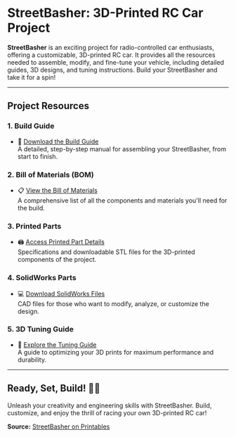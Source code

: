 # StreetBasher: 3D-Printed RC Car Project

**StreetBasher** is an exciting project for radio-controlled car enthusiasts, offering a customizable, 3D-printed RC car. It provides all the resources needed to assemble, modify, and fine-tune your vehicle, including detailed guides, 3D designs, and tuning instructions. Build your StreetBasher and take it for a spin!

---

## Project Resources

### 1. **Build Guide**  
- 📄 [Download the Build Guide](./DOCS/original/Build_Guide_StreetBASHER.pdf)  
A detailed, step-by-step manual for assembling your StreetBasher, from start to finish.

### 2. **Bill of Materials (BOM)**  
- 📋 [View the Bill of Materials](./DOCS/bom.md)  
A comprehensive list of all the components and materials you'll need for the build.

### 3. **Printed Parts**  
- 🖨️ [Access Printed Part Details](./DOCS/parts.md)  
Specifications and downloadable STL files for the 3D-printed components of the project.

### 4. **SolidWorks Parts**  
- 💻 [Download SolidWorks Files](./DOCS/sldprt.md)  
CAD files for those who want to modify, analyze, or customize the design.

### 5. **3D Tuning Guide**  
- 🔧 [Explore the Tuning Guide](https://ellis3dp.com/Print-Tuning-Guide/articles/index_tuning.html)  
A guide to optimizing your 3D prints for maximum performance and durability.

---

## Ready, Set, Build! 🚗💨  
Unleash your creativity and engineering skills with StreetBasher. Build, customize, and enjoy the thrill of racing your own 3D-printed RC car!

**Source:** [StreetBasher on Printables](https://www.printables.com/model/700706-street-basher-3d-printed-rc-car-17)